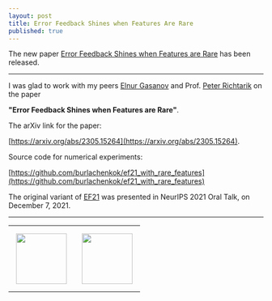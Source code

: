 ```yaml
---
layout: post
title: Error Feedback Shines when Features Are Rare
published: true
---
```


The new paper [Error Feedback Shines when Features are Rare](https://arxiv.org/abs/2305.15264) has been released.

---

I was glad to work with my peers [Elnur Gasanov](https://elnurgasanov.com/) and Prof. [Peter Richtarik](https://richtarik.org/) on the paper 

**"Error Feedback Shines when Features are Rare"**.

The arXiv link for the paper: 

[https://arxiv.org/abs/2305.15264](https://arxiv.org/abs/2305.15264). 

Source code for numerical experiments: 

[https://github.com/burlachenkok/ef21_with_rare_features](https://github.com/burlachenkok/ef21_with_rare_features)

The original variant of [EF21](https://arxiv.org/abs/2106.05203) was presented in NeurIPS 2021 Oral Talk, on December 7, 2021.

---

<table style="text-align:center;">
<tr>
<td style="padding:15px;text-align:center;vertical-align:middle;"> <img height="100px" src="https://burlachenkok.github.io/materials/KAUST-logo.png"/> </td> 
<td style="padding:15px;text-align:center;vertical-align:middle;"> <img height="100px" src="https://burlachenkok.github.io/materials/SDAIA-Logo-2.png"/> </td> 
</tr>
</table>
